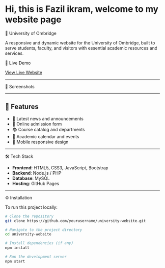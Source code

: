 # Hi, this is Fazil ikram, welcome to my website page

🏫 University of Ombridge

A responsive and dynamic website for the University of Ombridge, built to serve students, faculty, and visitors with essential academic resources and services.

🔗 Live Demo

[View Live Website](https://fazilikram.github.io/university_website)

---

📸 Screenshots



---

## 🚀 Features

- 📰 Latest news and announcements
- 📝 Online admission form
- 📚 Course catalog and departments
- 📅 Academic calendar and events
- 📱 Mobile responsive design

---
 🛠️ Tech Stack

- **Frontend**: HTML5, CSS3, JavaScript, Bootstrap
- **Backend**: Node.js / PHP
- **Database**: MySQL
- **Hosting**: GitHub Pages

---

 ⚙️ Installation

To run this project locally:

```bash
# Clone the repository
git clone https://github.com/yourusername/university-website.git

# Navigate to the project directory
cd university-website

# Install dependencies (if any)
npm install

# Run the development server
npm start
